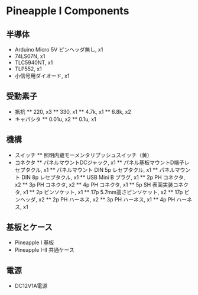 # Pineapple I Components

## 半導体

* Arduino Micro 5V ピンヘッダ無し, x1
* 74LS07N, x1
* TLC5940NT, x1
* TLP552, x1
* 小信号用ダイオード, x1

## 受動素子

* 抵抗
** 220, x3
** 330, x1
** 4.7k, x1
** 6.8k, x2
* キャパシタ
** 0.01u, x2
** 0.1u, x1

## 機構

* スイッチ
** 照明内蔵モーメンタリプッシュスイッチ（黄）
* コネクタ
** パネルマウントDCジャック, x1
** パネル基板マウントD端子レセプタクル, x1
** パネルマウント DIN 5p レセプタクル, x1
** パネルマウント DIN 8p レセプタクル, x1
** USB Mini B プラグ, x1
** 2p PH コネクタ, x2
** 3p PH コネクタ, x2
** 4p PH コネクタ, x1
** 5p SH 表面実装コネクタ, x1
** 2p ピンソケット, x1
** 17p 5.7mm高さピンソケット, x2
** 17p ピンヘッダ, x2
** 2p PH ハーネス, x2
** 3p PH ハーネス, x1
** 4p PH ハーネス, x1

## 基板とケース

* Pineapple I 基板
* Pineapple I-II 共通ケース

## 電源

* DC12V1A電源
